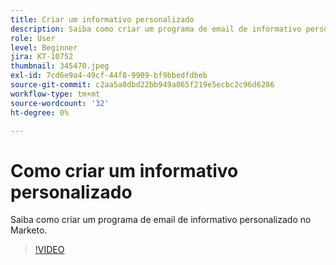 ```yaml
---
title: Criar um informativo personalizado
description: Saiba como criar um programa de email de informativo personalizado no Marketo.
role: User
level: Beginner
jira: KT-10752
thumbnail: 345470.jpeg
exl-id: 7cd6e9a4-49cf-44f8-9909-bf9bbedfdbeb
source-git-commit: c2aa5a0dbd22bb949a865f219e5ecbc2c96d6286
workflow-type: tm+mt
source-wordcount: '32'
ht-degree: 0%

---
```


# Como criar um informativo personalizado

Saiba como criar um programa de email de informativo personalizado no Marketo.

>[!VIDEO](https://video.tv.adobe.com/v/345470/?quality=12&learn=on)
